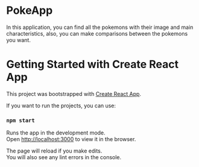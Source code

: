 # PokeApp

In this application, you can find all the pokemons with their image and main characteristics, also, you can make comparisons between the pokemons you want.


# Getting Started with Create React App

This project was bootstrapped with [Create React App](https://github.com/facebook/create-react-app).

If you want to run the projects, you can use:

### `npm start`

Runs the app in the development mode.\
Open [http://localhost:3000](http://localhost:3000) to view it in the browser.

The page will reload if you make edits.\
You will also see any lint errors in the console.

